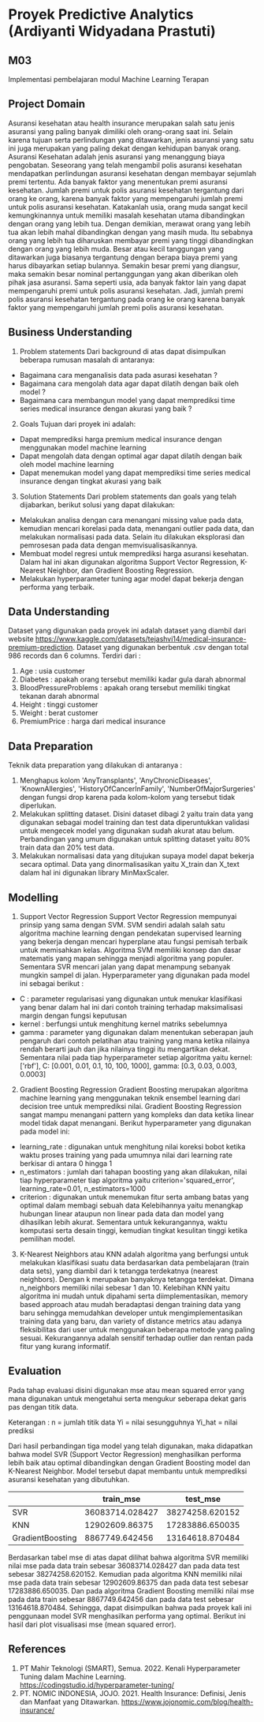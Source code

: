 # Proyek Predictive Analytics (Ardiyanti Widyadana Prastuti)
## M03

Implementasi pembelajaran modul Machine Learning Terapan

## Project Domain

Asuransi kesehatan atau health insurance merupakan salah satu jenis asuransi yang paling banyak dimiliki oleh orang-orang saat ini. Selain karena tujuan serta perlindungan yang ditawarkan, jenis asuransi yang satu ini juga merupakan yang paling dekat dengan kehidupan banyak orang.
Asuransi Kesehatan adalah jenis asuransi yang menanggung biaya pengobatan. Seseorang yang telah mengambil polis asuransi kesehatan mendapatkan perlindungan asuransi kesehatan dengan membayar sejumlah premi tertentu. Ada banyak faktor yang menentukan premi asuransi kesehatan. 
Jumlah premi untuk polis asuransi kesehatan tergantung dari orang ke orang, karena banyak faktor yang mempengaruhi jumlah premi untuk polis asuransi kesehatan. Katakanlah usia, orang muda sangat kecil kemungkinannya untuk memiliki masalah kesehatan utama dibandingkan dengan orang yang lebih tua. Dengan demikian, merawat orang yang lebih tua akan lebih mahal dibandingkan dengan yang masih muda. Itu sebabnya orang yang lebih tua diharuskan membayar premi yang tinggi dibandingkan dengan orang yang lebih muda.
Besar atau kecil tanggungan yang ditawarkan juga biasanya tergantung dengan berapa biaya premi yang harus dibayarkan setiap bulannya. Semakin besar premi yang diangsur, maka semakin besar nominal pertanggungan yang akan diberikan oleh pihak jasa asuransi.
Sama seperti usia, ada banyak faktor lain yang dapat mempengaruhi premi untuk polis asuransi kesehatan. Jadi, jumlah premi polis asuransi kesehatan tergantung pada orang ke orang karena banyak faktor yang mempengaruhi jumlah premi polis asuransi kesehatan.


## Business Understanding

1. Problem statements
Dari background di atas dapat disimpulkan beberapa rumusan masalah di antaranya:
- Bagaimana cara menganalisis data pada asurasi kesehatan ?
- Bagaimana cara mengolah data agar dapat dilatih dengan baik oleh model ?
- Bagaimana cara membangun model yang dapat memprediksi time series medical insurance dengan akurasi yang baik ?
2. Goals
Tujuan dari proyek ini adalah:
- Dapat memprediksi harga premium medical insurance dengan menggunakan model machine learning
- Dapat mengolah data dengan optimal agar dapat dilatih dengan baik oleh model machine learning
- Dapat menemukan model yang dapat memprediksi time series medical insurance dengan tingkat akurasi yang baik
3. Solution Statements
Dari problem statements dan goals yang telah dijabarkan, berikut solusi yang dapat dilakukan:
- Melakukan analisa dengan cara menangani missing value pada data, kemudian mencari korelasi pada data, menangani outlier pada data, dan melakukan normalisasi pada data. Selain itu dilakukan eksplorasi dan pemrosesan pada data dengan memvisualisasikannya.
- Membuat model regresi untuk memprediksi harga asuransi kesehatan. Dalam hal ini akan digunakan algoritma Support Vector Regression, K-Nearest Neighbor, dan Gradient Boosting Regression.
- Melakukan hyperparameter tuning agar model dapat bekerja dengan performa yang terbaik.

## Data Understanding
Dataset yang digunakan pada proyek ini adalah dataset yang diambil dari website https://www.kaggle.com/datasets/tejashvi14/medical-insurance-premium-prediction. Dataset yang digunakan berbentuk .csv dengan total 986 records dan 6 columns. Terdiri dari :
1. Age : usia customer
2. Diabetes : apakah orang tersebut memiliki kadar gula darah abnormal
3. BloodPressureProblems : apakah orang tersebut memiliki tingkat tekanan darah abnormal
4. Height : tinggi customer
5. Weight : berat customer
6. PremiumPrice : harga dari medical insurance

## Data Preparation
Teknik data preparation yang dilakukan di antaranya :
1. Menghapus kolom 'AnyTransplants', 'AnyChronicDiseases', 'KnownAllergies', 'HistoryOfCancerInFamily', 'NumberOfMajorSurgeries' dengan fungsi drop karena pada kolom-kolom yang tersebut tidak diperlukan.
2. Melakukan splitting dataset. Disini dataset dibagi 2 yaitu train data yang digunakan sebagai model training dan test data diperuntukkan validasi untuk mengecek model yang digunakan sudah akurat atau belum. Perbandingan yang umum digunakan untuk splitting dataset yaitu 80% train data dan 20% test data.
3. Melakukan normalisasi data yang ditujukan supaya model dapat bekerja secara optimal. Data yang dinormalisasikan yaitu X_train dan X_text dalam hal ini digunakan library MinMaxScaler.

## Modelling
1. Support Vector Regression Support Vector Regression mempunyai prinsip yang sama dengan SVM. SVM sendiri adalah salah satu algoritma machine learning dengan pendekatan supervised learning yang bekerja dengan mencari hyperplane atau fungsi pemisah terbaik untuk memisahkan kelas. Algoritma SVM memiliki konsep dan dasar matematis yang mapan sehingga menjadi algoritma yang populer. Sementara SVR mencari jalan yang dapat menampung sebanyak mungkin sampel di jalan. Hyperparameter yang digunakan pada model ini sebagai berikut :
- C : parameter regularisasi yang digunakan untuk menukar klasifikasi yang benar dalam hal ini dari contoh training terhadap maksimalisasi margin dengan fungsi keputusan
- kernel : berfungsi untuk menghitung kernel matriks sebelumnya
- gamma : parameter yang digunakan dalam menentukan seberapan jauh pengaruh dari contoh pelatihan atau training yang mana ketika nilainya rendah berarti jauh dan jika nilainya tinggi itu mengartikan dekat. Sementara nilai pada tiap hyperparameter setiap algoritma yaitu
kernel: ['rbf'],
C: [0.001, 0.01, 0.1, 10, 100, 1000],
gamma: [0.3, 0.03, 0.003, 0.0003]

2. Gradient Boosting Regression Gradient Boosting merupakan algoritma machine learning yang menggunakan teknik ensembel learning dari decision tree untuk memprediksi nilai. Gradient Boosting Regression sangat mampu menangani pattern yang kompleks dan data ketika linear model tidak dapat menangani. Berikut hyperparameter yang digunakan pada model ini:
- learning_rate : digunakan untuk menghitung nilai koreksi bobot ketika waktu proses training yang pada umumnya nilai dari learning rate berkisar di antara 0 hingga 1
- n_estimators : jumlah dari tahapan boosting yang akan dilakukan, nilai tiap hyperparameter tiap algoritma yaitu criterion='squared_error', learning_rate=0.01, n_estimators=1000 
- criterion : digunakan untuk menemukan fitur serta ambang batas yang optimal dalam membagi sebuah data
Kelebihannya yaitu menangkap hubungan linear ataupun non linear pada data dan model yang dihasilkan lebih akurat. Sementara untuk kekurangannya, waktu komputasi serta desain tinggi, kemudian tingkat kesulitan tinggi ketika pemilihan model.

3. K-Nearest Neighbors atau KNN adalah algoritma yang berfungsi untuk melakukan klasifikasi suatu data berdasarkan data pembelajaran (train data sets), yang diambil dari k tetangga terdekatnya (nearest neighbors). Dengan k merupakan banyaknya tetangga terdekat. Dimana n_neighbors memiliki nilai sebesar 1 dan 10.
Kelebihan KNN yaitu algoritma ini mudah untuk dipahami serta diimplementasikan, memory based approach atau mudah beradaptasi dengan training data yang baru sehingga memudahkan developer untuk mengimplementasikan training data yang baru, dan variety of distance metrics atau adanya fleksibilitas dari user untuk menggunakan beberapa metode yang paling sesuai. Kekurangannya adalah sensitif terhadap outlier dan rentan pada fitur yang kurang informatif.


## Evaluation
Pada tahap evaluasi disini digunakan mse atau mean squared error yang mana digunakan untuk mengetahui serta mengukur seberapa dekat garis pas dengan titik data.

Keterangan :
n = jumlah titik data
Yi = nilai sesungguhnya
Yi_hat = nilai prediksi

Dari hasil perbandingan tiga model yang telah digunakan, maka didapatkan bahwa model SVR (Support Vector Regression) menghasilkan performa lebih baik atau optimal dibandingkan dengan Gradient Boosting model dan K-Nearest Neighbor. Model tersebut dapat membantu untuk memprediksi asuransi kesehatan yang dibutuhkan.

|                  | train_mse | test_mse |
|------------------|-----------|----------|
| SVR              | 36083714.028427  | 38274258.620152 |
| KNN              | 12902609.86375   | 17283886.650035 |
| GradientBoosting | 8867749.642456   | 13164618.870484 |

Berdasarkan tabel mse di atas dapat dilihat bahwa algoritma SVR memiliki nilai mse pada data train sebesar 36083714.028427 dan pada data test sebesar 38274258.620152. Kemudian pada algoritma KNN memiliki nilai mse pada data train sebesar 12902609.86375 dan pada data test sebesar 17283886.650035. Dan pada algoritma Gradient Boosting memiliki nilai mse pada data train sebesar 8867749.642456 dan pada data test sebesar 13164618.870484. Sehingga, dapat disimpulkan bahwa pada proyek kali ini penggunaan model SVR menghasilkan performa yang optimal. 
Berikut ini hasil dari plot visualisasi mse (mean squared error).



## References
1. PT Mahir Teknologi (SMART), Semua. 2022. Kenali Hyperparameter Tuning dalam Machine Learning. https://codingstudio.id/hyperparameter-tuning/
2. PT. NOMIC INDONESIA, JOJO. 2021. Health Insurance: Definisi, Jenis dan Manfaat yang Ditawarkan. https://www.jojonomic.com/blog/health-insurance/
